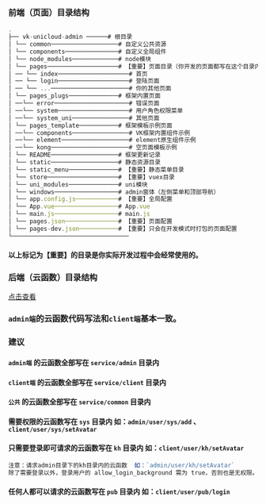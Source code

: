 
### 前端（页面）目录结构

```js
.
├── vk-unicloud-admin ──────# 根目录
│ └── common───────────────────# 自定义公共资源
│ └── components───────────────# 自定义全局组件
│ └── node_modules─────────────# node模块
│ └── pages────────────────────# 【重要】页面目录（你开发的页面都写在这个目录内）
│ ── └── index────────────────────# 首页
│ ── └── login────────────────────# 登陆页面
│ ── └── ...──────────────────────# 你的其他页面
│ └── pages_plugs──────────────# 框架内置页面
│ ──└── error─────────────────────# 错误页面
│ ──└── system────────────────────# 用户角色权限菜单
│ ──└── system_uni────────────────# 其他页面
│ └── pages_template───────────# 框架模板示例页面
│ ──└── components────────────────# VK框架内置组件示例
│ ──└── element───────────────────# element原生组件示例
│ ──└── kong──────────────────────# 空页面模板示例
│ └── README───────────────────# 框架更新记录
│ └── static───────────────────# 静态资源目录
│ └── static_menu──────────────# 【重要】静态菜单目录
│ └── store────────────────────# 【重要】vuex目录
│ └── uni_modules──────────────# uni模块
│ └── windows──────────────────# admin窗体（左侧菜单和顶部导航）
│ └── app.config.js────────────# 【重要】全局配置
│ └── App.vue──────────────────# App.vue
│ └── main.js──────────────────# main.js
│ └── pages.json───────────────# 【重要】页面配置
│ └── pages-dev.json───────────# 【重要】只会在开发模式时打包的页面配置
└─────────────────────────────────
```
#### 以上标记为【重要】的目录是你实际开发过程中会经常使用的。

### 后端（云函数）目录结构

[点击查看](https://gitee.com/vk-uni/vk-uni-cloud-router/wikis/pages?sort_id=2912169&doc_id=975983)

### `admin端`的云函数代码写法和`client端`基本一致。

### 建议 

#### `admin端` 的云函数全部写在 `service/admin` 目录内
#### `client端` 的云函数全部写在 `service/client` 目录内
#### `公共` 的云函数全部写在 `service/common` 目录内

#### 需要权限的云函数写在 `sys` 目录内 如：`admin/user/sys/add` 、 `client/user/sys/setAvatar` 
#### 只需要登录即可请求的云函数写在 `kh` 目录内 如：`client/user/kh/setAvatar` 
```js
注意：请求admin目录下的kh目录内的云函数  如：`admin/user/kh/setAvatar` 
除了需要登录以外，登录用户的 allow_login_background 需为 true，否则也是无权限。
```
#### 任何人都可以请求的云函数写在 `pub` 目录内 如：`client/user/pub/login`
